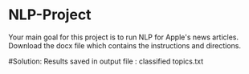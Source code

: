 # NLP-Project
Your main goal for this project is to run NLP for Apple's news articles. Download the docx file which contains the instructions and directions.

#Solution:
Results saved in output file : classified topics.txt